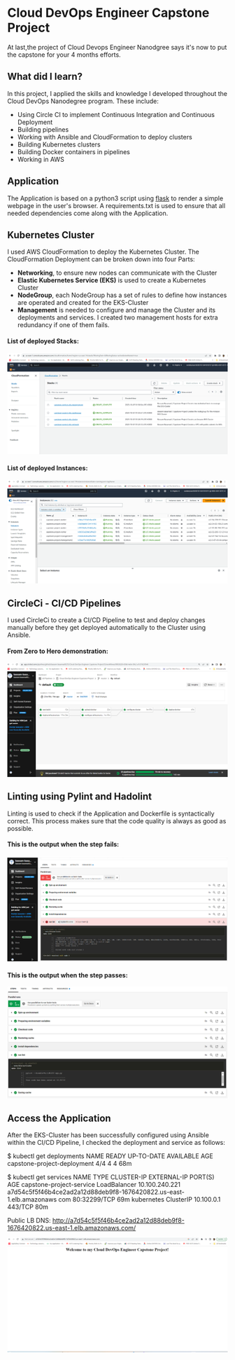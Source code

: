 # Cloud DevOps Engineer Capstone Project

At last,the project of Cloud Devops Engineer Nanodgree says it's now to put the capstone for your 4 months efforts.

## What did I learn?

In this project, I applied the skills and knowledge I developed throughout the Cloud DevOps Nanodegree program. These include:
- Using Circle CI to implement Continuous Integration and Continuous Deployment
- Building pipelines
- Working with Ansible and CloudFormation to deploy clusters
- Building Kubernetes clusters
- Building Docker containers in pipelines
- Working in AWS

## Application

The Application is based on a python3 script using <a target="_blank" href="https://flask.palletsprojects.com">flask</a> to render a simple webpage in the user's browser.
A requirements.txt is used to ensure that all needed dependencies come along with the Application.

## Kubernetes Cluster

I used AWS CloudFormation to deploy the Kubernetes Cluster.
The CloudFormation Deployment can be broken down into four Parts:
- **Networking**, to ensure new nodes can communicate with the Cluster
- **Elastic Kubernetes Service (EKS)** is used to create a Kubernetes Cluster
- **NodeGroup**, each NodeGroup has a set of rules to define how instances are operated and created for the EKS-Cluster
- **Management** is needed to configure and manage the Cluster and its deployments and services. I created two management hosts for extra redundancy if one of them fails.

#### List of deployed Stacks:
![CloudFormation](./screenshots/cloudformation-stacks.png)

#### List of deployed Instances:
![Show Instances](./screenshots/show_instances.png)

## CircleCi - CI/CD Pipelines

I used CircleCi to create a CI/CD Pipeline to test and deploy changes manually before they get deployed automatically to the Cluster using Ansible.

#### From Zero to Hero demonstration:

![CircleCi Pipeline](./screenshots/cirlce-ci-pipeline-sucess.png)

## Linting using Pylint and Hadolint

Linting is used to check if the Application and Dockerfile is syntactically correct.
This process makes sure that the code quality is always as good as possible.

#### This is the output when the step fails:

![Linting step fail](./screenshots/lint-step-testing-fail.png)


#### This is the output when the step passes:

![Linting step fail](./screenshots/lint-step-testing-success.png)


## Access the Application

After the EKS-Cluster has been successfully configured using Ansible within the CI/CD Pipeline, I checked the deployment and service as follows:

$ kubectl get deployments
NAME                          READY   UP-TO-DATE   AVAILABLE   AGE
capstone-project-deployment   4/4     4            4           68m


$ kubectl get services
NAME                       TYPE           CLUSTER-IP       EXTERNAL-IP                                                                  PORT(S)        AGE
capstone-project-service   LoadBalancer   10.100.240.221   a7d54c5f5f46b4ce2ad2a12d88deb9f8-1676420822.us-east-1.elb.amazonaws com   80:32299/TCP      69m
kubernetes                 ClusterIP      10.100.0.1       <none>                                                                       443/TCP        80m

Public LB DNS: http://a7d54c5f5f46b4ce2ad2a12d88deb9f8-1676420822.us-east-1.elb.amazonaws.com/

![Access LB DNS](./screenshots/load-balancer-url-for-the-app.png)